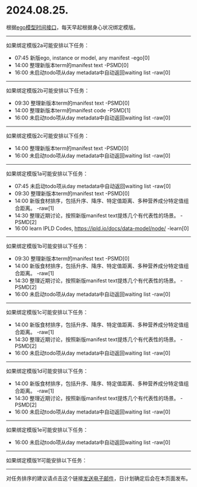 # 2024.08.25.

根据[ego模型时间接口](https://gitee.com/hyg/blog/blob/master/timeflow.md)，每天早起根据身心状况绑定模版。

---
如果绑定模版2a可能安排以下任务：

- 07:45	新版ego, instance or model, any manifest -ego[0]
- 14:00	整理新版本term的manifest text -PSMD[0]
- 16:00	未启动todo项从day metadata中自动返回waiting list -raw[0]

---
如果绑定模版2b可能安排以下任务：

- 09:30	整理新版本term的manifest text -PSMD[0]
- 14:00	整理新版本term的manifest code -PSMD[1]
- 16:00	未启动todo项从day metadata中自动返回waiting list -raw[0]

---
如果绑定模版2c可能安排以下任务：

- 14:00	整理新版本term的manifest text -PSMD[0]
- 16:00	未启动todo项从day metadata中自动返回waiting list -raw[0]

---
如果绑定模版1a可能安排以下任务：

- 07:45	未启动todo项从day metadata中自动返回waiting list -raw[0]
- 09:30	整理新版本term的manifest text -PSMD[0]
- 14:00	新版食材排序，包括升序、降序、特定值距离、多种营养成分特定值组合距离。 -raw[1]
- 14:30	整理近期讨论，按照新版manifest text提炼几个有代表性的场景。 -PSMD[2]
- 16:00	learn IPLD Codes, https://ipld.io/docs/data-model/node/ -learn[0]

---
如果绑定模版1b可能安排以下任务：

- 09:30	整理新版本term的manifest text -PSMD[0]
- 14:00	新版食材排序，包括升序、降序、特定值距离、多种营养成分特定值组合距离。 -raw[1]
- 14:30	整理近期讨论，按照新版manifest text提炼几个有代表性的场景。 -PSMD[2]
- 16:00	未启动todo项从day metadata中自动返回waiting list -raw[0]

---
如果绑定模版1c可能安排以下任务：

- 14:00	新版食材排序，包括升序、降序、特定值距离、多种营养成分特定值组合距离。 -raw[1]
- 14:30	整理近期讨论，按照新版manifest text提炼几个有代表性的场景。 -PSMD[2]
- 16:00	未启动todo项从day metadata中自动返回waiting list -raw[0]

---
如果绑定模版1d可能安排以下任务：

- 14:00	新版食材排序，包括升序、降序、特定值距离、多种营养成分特定值组合距离。 -raw[1]
- 14:30	整理近期讨论，按照新版manifest text提炼几个有代表性的场景。 -PSMD[2]
- 16:00	未启动todo项从day metadata中自动返回waiting list -raw[0]

---
如果绑定模版1e可能安排以下任务：

- 16:00	未启动todo项从day metadata中自动返回waiting list -raw[0]

---
如果绑定模版1f可能安排以下任务：


---
对任务排序的建议请点击这个链接<a href="mailto:huangyg@mars22.com?subject=关于2024.08.25.任务排序的建议&body=date: 2024.08.25.%0D%0Afile: ../../blog/release/time/d.20240825.md%0D%0A---请勿修改邮件主题及以上内容---%0D%0A">发送电子邮件</a>，日计划确定后会在本页面发布。